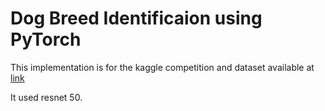 # Dog Breed Identificaion using PyTorch

This implementation is for the kaggle competition and dataset available at [link](https://www.kaggle.com/c/dog-breed-identification)

It used resnet 50.

